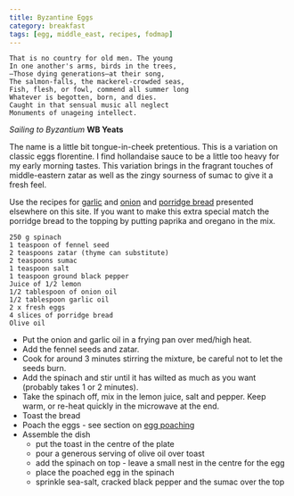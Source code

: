 ```yaml
---
title: Byzantine Eggs
category: breakfast
tags: [egg, middle_east, recipes, fodmap]
---
```

	That is no country for old men. The young 
	In one another's arms, birds in the trees, 
	—Those dying generations—at their song, 
	The salmon-falls, the mackerel-crowded seas, 
	Fish, flesh, or fowl, commend all summer long 
	Whatever is begotten, born, and dies. 
	Caught in that sensual music all neglect 
	Monuments of unageing intellect.
	
*Sailing to Byzantium* **WB Yeats**

The name is a little bit tongue-in-cheek pretentious. This is a variation on classic eggs florentine. I find hollandaise sauce to be a little too heavy for my early morning tastes. This variation brings in the fragrant touches of middle-eastern zatar as well as the zingy sourness of sumac to give it a fresh feel.


Use the recipes for [garlic](https://fodblog.github.io/2017/garlic_oil/) and [onion](https://fodblog.github.io/2017/onion_oil/) and [porridge bread](https://fodblog.github.io/2017/porridge_bread/) presented elsewhere on this site. If you want to make this extra special match the porridge bread to the topping by putting paprika and oregano in the mix.

	250 g spinach
	1 teaspoon of fennel seed
	2 teaspoons zatar (thyme can substitute)
	2 teaspoons sumac 
	1 teaspoon salt
	1 teaspoon ground black pepper
	Juice of 1/2 lemon
	1/2 tablespoon of onion oil
	1/2 tablespoon garlic oil
	2 x fresh eggs
	4 slices of porridge bread
	Olive oil

	
* Put the onion and garlic oil in a frying pan over med/high heat.
* Add the fennel seeds and zatar.
* Cook for around 3 minutes stirring the mixture, be careful not to let the seeds burn.
* Add the spinach and stir until it has wilted as much as you want (probably takes 1 or 2 minutes).
* Take the spinach off, mix in the lemon juice, salt and pepper. Keep warm, or re-heat quickly in the microwave at the end.
* Toast the bread
* Poach the eggs - see section on [egg poaching](https://fodblog.github.io/2017/poached_eggs/)
* Assemble the dish
	* put the toast in the centre of the plate
	* pour a generous serving of olive oil over toast
	* add the spinach on top - leave a small nest in the centre for the egg
	* place the poached egg in the spinach
	* sprinkle sea-salt, cracked black pepper and the sumac over the top

